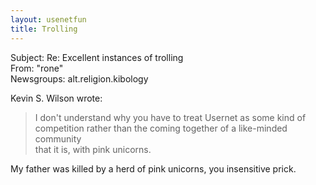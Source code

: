 ```yaml
---   
layout: usenetfun   
title: Trolling   
---   
```

   
   
 Subject: Re: Excellent instances of trolling   
From: &quot;rone&quot;   
Newsgroups: alt.religion.kibology   
   
   
Kevin S. Wilson wrote:   
>I don't understand why you have to treat Usernet as some kind of   
>competition rather than the coming together of a like-minded community   
>that it is, with pink unicorns.   
   
My father was killed by a herd of pink unicorns, you insensitive prick.   
   
   
   
